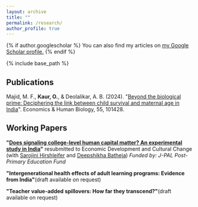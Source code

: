 ```yaml
---
layout: archive
title: ""
permalink: /research/
author_profile: true
---
```



{% if author.googlescholar %}
  You can also find my articles on <u><a href="{{author.googlescholar}}">my Google Scholar profile</a>.</u>
{% endif %}

{% include base_path %}

## Publications

Majid, M. F., **Kaur, O.**, & Deolalikar, A. B. (2024). "[Beyond the biological prime: Deciphering the link between child survival and maternal age in India](https://www.sciencedirect.com/science/article/pii/S1570677X24000807)". Economics & Human Biology, 55, 101428.


## Working Papers

**"[Does signaling college-level human capital matter? An experimental study in India](https://escholarship.org/uc/item/67d0d1kv)"** resubmitted to Economic Development and Cultural Change (with [Sarojini Hirshleifer](https://profiles.ucr.edu/app/home/profile/shirsh) and [Deepshikha Batheja](https://www.deepshikhabatheja.com))
*Funded by: J-PAL Post-Primary Education Fund*


**"Intergenerational health effects of adult learning programs: Evidence from India"**(draft available on request)

<!-- **Intergenerational Health Effects of Adult Learning Programs: Evidence from India** ([Job Market Paper](/files/JMP_Kaur2022.pdf)) -->
<!-- [(Draft)](https://papers.ssrn.com/sol3/papers.cfm?abstract_id=4120022) -->
 
<!-- I estimate the impact of a large-scale adult learning program on child health. Beginning in 2009, the government of India phased in an education campaign targeting rural women in districts with an adult female literacy rate of 50 percent or below. I exploit the exogenous variation created by the program implementation in a regression discontinuity framework using a nationally representative household survey. I find that children whose mothers are eligible for the program are less malnourished, with improved health outcomes measured by height-for-age and weight-for-age z-scores. The results are likely driven by increased diversity in children’s diets and higher labor force participation of mothers. I do not find evidence for changes in fertility behavior and utilization of healthcare services. The results translate to a large social gain induced by favorable child health outcomes, suggesting additional scope for well-designed adult learning programs in developing countries to raise overall welfare.-->


**"Teacher value-added spillovers: How far they transcend?"**(draft available on request)

<!--Good teachers affect both the short- and long-term achievements of their students. Apart from influencing their own students, teachers may also have broader impacts by increasing the performance of future peers of their students. I quantify teacher effects on such spillovers. The identification comes from the natural transitions of students from multiple elementary schools into a single middle school. I find that the positive impact of teachers on their students spills over to affect their students’ future peers with improved cognitive and non-cognitive outcomes in middle school and long-run outcomes in high school. Such unaccounted spillovers underestimate the actual effectiveness of a teacher.-->

<!-- *Status: Draft coming soon* -->
   



<!-- *Status: Draft coming soon*  -->

<!-- # Work in Progress  -->

<!-- **Curriculum Reforms, Adult Health, and Mortality** (with [Bahadir Dursun](https://sites.google.com/site/dursunbahadir/home), [Ozkan Eren](http://www.ozkaneren.com) and [Erdal Tekin](https://sites.google.com/view/etekin)) -->

<!-- *Status: Data agreement in progress* -->
